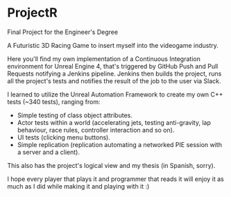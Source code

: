 # ProjectR
Final Project for the Engineer's Degree

A Futuristic 3D Racing Game to insert myself into the videogame industry.

Here you'll find my own implementation of a Continuous Integration environment for Unreal Engine 4, that's triggered by GitHub Push and Pull Requests notifying a Jenkins pipeline. Jenkins then builds the project, runs all the project's tests and notifies the result of the job to the user via Slack.

I learned to utilize the Unreal Automation Framework to create my own C++ tests (~340 tests), ranging from:
- Simple testing of class object attributes.
- Actor tests within a world (accelerating jets, testing anti-gravity, lap behaviour, race rules, controller interaction and so on).
- UI tests (clicking menu buttons).
- Simple replication (replication automating a networked PIE session with a server and a client).

This also has the project's logical view and my thesis (in Spanish, sorry).

I hope every player that plays it and programmer that reads it will enjoy it as much as I did while making it and playing with it :)
